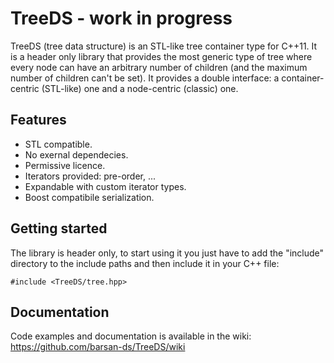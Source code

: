 # TreeDS - work in progress
TreeDS (tree data structure) is an STL-like tree container type for C++11. It is a header only library that provides the most generic type of tree where every node can have an arbitrary number of children (and the maximum number of children can't be set). It provides a double interface: a container-centric (STL-like) one and a node-centric (classic) one.

## Features
* STL compatible.
* No exernal dependecies.
* Permissive licence.
* Iterators provided: pre-order, ...
* Expandable with custom iterator types.
* Boost compatibile serialization.

## Getting started
The library is header only, to start using it you just have to add the "include" directory to the include paths and then include it in your C++ file:

    #include <TreeDS/tree.hpp>

## Documentation
Code examples and documentation is available in the wiki: https://github.com/barsan-ds/TreeDS/wiki
